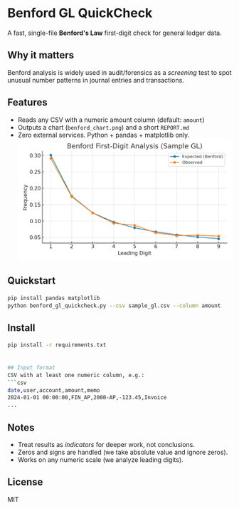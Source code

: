 # Benford GL QuickCheck

A fast, single-file **Benford's Law** first-digit check for general ledger data.

## Why it matters
Benford analysis is widely used in audit/forensics as a *screening* test to spot unusual number patterns in journal entries and transactions.

## Features
- Reads any CSV with a numeric amount column (default: `amount`)
- Outputs a chart (`benford_chart.png`) and a short `REPORT.md`
- Zero external services. Python + pandas + matplotlib only.
![Benford chart](benford_chart.png)

## Quickstart
```bash
pip install pandas matplotlib
python benford_gl_quickcheck.py --csv sample_gl.csv --column amount
```
## Install
```bash
pip install -r requirements.txt


## Input format
CSV with at least one numeric column, e.g.:
```csv
date,user,account,amount,memo
2024-01-01 00:00:00,FIN_AP,2000-AP,-123.45,Invoice
...
```

## Notes
- Treat results as *indicators* for deeper work, not conclusions.
- Zeros and signs are handled (we take absolute value and ignore zeros).
- Works on any numeric scale (we analyze leading digits).

## License
MIT
